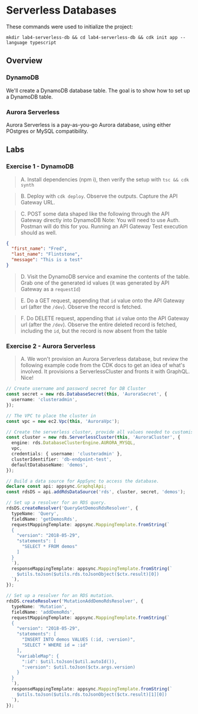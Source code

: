 # Serverless Databases

These commands were used to initialize the project:
```shell
mkdir lab4-serverless-db && cd lab4-serverless-db && cdk init app --language typescript
```

## Overview


### DynamoDB

We'll create a DynamoDB database table. The goal is to show how to set up a DynamoDB table.

### Aurora Serverless

Aurora Serverless is a pay-as-you-go Aurora database, using either POstgres or MySQL compatibility.

## Labs

### Exercise 1 - DynamoDB

> A. Install dependencies (npm i), then verify the setup with `tsc && cdk synth`

> B. Deploy with `cdk deploy`. Observe the outputs. Capture the API Gateway URL.

> C. POST some data shaped like the following through the API Gateway directly into DynamoDB
> Note: You will need to use Auth. Postman will do this for you. Running an API Gateway Test execution should as well.

```json
{
  "first_name": "Fred",
  "last_name": "Flintstone",
  "message": "This is a test"
}
```

> D. Visit the DynamoDB service and examine the contents of the table. Grab one of the generated id values
> (it was generated by API Gateway as a `requestId`)

> E. Do a GET request, appending that `id` value onto the API Gateway url (after the `/dev`). Observe the
> record is fetched.

> F. Do DELETE request, appending that `id` value onto the API Gateway url (after the `/dev`). Observe the
> entire deleted record is fetched, including the `id`, but the record is now absent from the table

### Exercise 2 - Aurora Serverless

> A. We won't provision an Aurora Serverless database, but review the following example code from the 
> CDK docs to get an idea of what's involved. It provisions a ServerlessCluster and fronts it with GraphQL.
> Nice!

```typescript
// Create username and password secret for DB Cluster
const secret = new rds.DatabaseSecret(this, 'AuroraSecret', {
  username: 'clusteradmin',
});

// The VPC to place the cluster in
const vpc = new ec2.Vpc(this, 'AuroraVpc');

// Create the serverless cluster, provide all values needed to customise the database.
const cluster = new rds.ServerlessCluster(this, 'AuroraCluster', {
  engine: rds.DatabaseClusterEngine.AURORA_MYSQL,
  vpc,
  credentials: { username: 'clusteradmin' },
  clusterIdentifier: 'db-endpoint-test',
  defaultDatabaseName: 'demos',
});

// Build a data source for AppSync to access the database.
declare const api: appsync.GraphqlApi;
const rdsDS = api.addRdsDataSource('rds', cluster, secret, 'demos');

// Set up a resolver for an RDS query.
rdsDS.createResolver('QueryGetDemosRdsResolver', {
  typeName: 'Query',
  fieldName: 'getDemosRds',
  requestMappingTemplate: appsync.MappingTemplate.fromString(`
  {
    "version": "2018-05-29",
    "statements": [
      "SELECT * FROM demos"
    ]
  }
  `),
  responseMappingTemplate: appsync.MappingTemplate.fromString(`
    $utils.toJson($utils.rds.toJsonObject($ctx.result)[0])
  `),
});

// Set up a resolver for an RDS mutation.
rdsDS.createResolver('MutationAddDemoRdsResolver', {
  typeName: 'Mutation',
  fieldName: 'addDemoRds',
  requestMappingTemplate: appsync.MappingTemplate.fromString(`
  {
    "version": "2018-05-29",
    "statements": [
      "INSERT INTO demos VALUES (:id, :version)",
      "SELECT * WHERE id = :id"
    ],
    "variableMap": {
      ":id": $util.toJson($util.autoId()),
      ":version": $util.toJson($ctx.args.version)
    }
  }
  `),
  responseMappingTemplate: appsync.MappingTemplate.fromString(`
    $utils.toJson($utils.rds.toJsonObject($ctx.result)[1][0])
  `),
});
```
